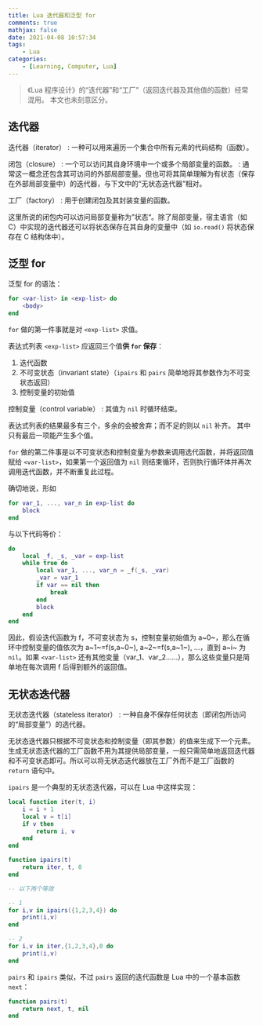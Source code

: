 ```yaml
---
title: Lua 迭代器和泛型 for
comments: true
mathjax: false
date: 2021-04-08 10:57:34
tags:
    - Lua
categories:
    - [Learning, Computer, Lua]
---
```


> 《Lua 程序设计》的“迭代器”和“工厂”（返回迭代器及其他值的函数）经常混用。
> 本文也未刻意区分。

<!-- more -->

## 迭代器

迭代器（iterator）
: 一种可以用来遍历一个集合中所有元素的代码结构（函数）。

闭包（closure）
: 一个可以访问其自身环境中一个或多个局部变量的函数。
: 通常这一概念还包含其可访问的外部局部变量。但也可将其简单理解为有状态（保存在外部局部变量中）的迭代器，与下文中的“无状态迭代器”相对。

工厂（factory）
: 用于创建闭包及其封装变量的函数。

这里所说的闭包内可以访问局部变量称为”状态“。除了局部变量，宿主语言（如 C）中实现的迭代器还可以将状态保存在其自身的变量中（如 `io.read()` 将状态保存在 C 结构体中）。

## 泛型 for

泛型 for 的语法：

```lua
for <var-list> in <exp-list> do
    <body>
end
```

`for` 做的第一件事就是对 `<exp-list>` 求值。

表达式列表 `<exp-list>` 应返回三个值**供 `for` 保存**：
1. 迭代函数
2. 不可变状态（invariant state）（`ipairs` 和 `pairs` 简单地将其参数作为不可变状态返回）
3. 控制变量的初始值

控制变量（control variable）
: 其值为 `nil` 时循环结束。

表达式列表的结果最多有三个，多余的会被舍弃；而不足的则以 `nil` 补齐。
其中只有最后一项能产生多个值。

`for` 做的第二件事是以不可变状态和控制变量为参数来调用选代函数，并将返回值赋给 `<var-list>`，如果第一个返回值为 `nil` 则结束循环，否则执行循环体并再次调用迭代函数，并不断重复此过程。

确切地说，形如

```lua
for var_1, ..., var_n in exp-list do
    block
end
```

与以下代码等价：

```lua
do
    local _f, _s, _var = exp-list
    while true do
        local var_1, ..., var_n = _f(_s, _var)
        _var = var_1
        if var == nil then
            break
        end
        block
    end
end
```

因此，假设迭代函数为 f，不可变状态为 s，控制变量初始值为 a~0~，那么在循环中控制变量的值依次为 a~1~=f(s,a~0~), a~2~=f(s,a~1~), ...，直到 a~i~ 为 `nil`。如果 `<var-list>` 还有其他变量（var_1、var_2……），那么这些变量只是简单地在每次调用 f 后得到额外的返回值。

## 无状态迭代器

无状态迭代器（stateless iterator）
: 一种自身不保存任何状态（即闭包所访问的“局部变量”）的选代器。

无状态迭代器只根据不可变状态和控制变量（即其参数）的值来生成下一个元素。
生成无状态迭代器的工厂函数不用为其提供局部变量，一般只需简单地返回迭代器和不可变状态即可。所以可以将无状态迭代器放在工厂外而不是工厂函数的 `return` 语句中。

`ipairs` 是一个典型的无状态迭代器，可以在 Lua 中这样实现：

```lua
local function iter(t, i)
    i = i + 1
    local v = t[i]
    if v then
        return i, v
    end
end

function ipairs(t)
    return iter, t, 0
end

-- 以下两个等效

-- 1
for i,v in ipairs({1,2,3,4}) do
    print(i,v)
end

-- 2
for i,v in iter,{1,2,3,4},0 do
    print(i,v)
end
```

`pairs` 和 `ipairs` 类似，不过 `pairs` 返回的迭代函数是 Lua 中的一个基本函数 `next`：

```lua
function pairs(t)
    return next, t, nil
end
```




